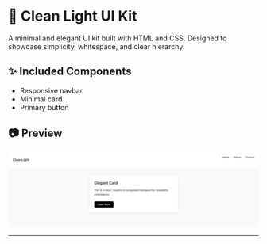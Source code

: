# 🧼 Clean Light UI Kit

A minimal and elegant UI kit built with HTML and CSS. Designed to showcase simplicity, whitespace, and clear hierarchy.

## ✨ Included Components

- Responsive navbar
- Minimal card
- Primary button

## 📷 Preview

![Clean Light Preview](./preview.png)

---

